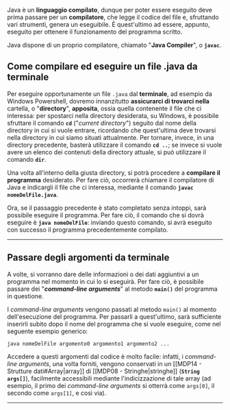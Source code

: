 Java è un **linguaggio compilato**, dunque per poter essere eseguito deve prima passare per un **compilatore**, che legge il codice del file e, sfruttando vari strumenti, genera un eseguibile. È quest'ultimo ad essere, appunto, eseguito per ottenere il funzionamento del programma scritto.

Java dispone di un proprio compilatore, chiamato "**Java Compiler**", o **`javac`**.

## Come compilare ed eseguire un file .java da terminale

Per eseguire opportunamente un file `.java` dal **terminale**, ad esempio da Windows Powershell, dovremo innanzitutto **assicurarci di trovarci nella** cartella, o "**directory**", **apposita**, ossia quella contenente il file che ci interessa: per spostarci nella directory desiderata, su Windows, è possibile sfruttare il comando **`cd`** ("*current directory*") seguito dal nome della directory in cui si vuole entrare, ricordando che quest'ultima deve trovarsi nella directory in cui siamo situati attualmente. Per tornare, invece, in una directory precedente, basterà utilizzare il comando **`cd ..`**; se invece si vuole avere un elenco dei contenuti della directory attuale, si può utilizzare il comando **`dir`**.

Una volta all'interno della giusta directory, si potrà procedere a **compilare il programma** desiderato. Per fare ciò, occorrerà chiamare il compilatore di Java e indicargli il file che ci interessa, mediante il comando **`javac nomeDelFile.java`**.

Ora, se il passaggio precedente è stato completato senza intoppi, sarà possibile eseguire il programma. Per fare ciò, il comando che si dovrà eseguire è **`java nomeDelFile`**: inviando questo comando, si avrà eseguito con successo il programma precedentemente compilato.
___
## Passare degli argomenti da terminale

A volte, si vorranno dare delle informazioni o dei dati aggiuntivi a un programma nel momento in cui lo si eseguirà. Per fare ciò, è possibile passare dei "***command-line arguments***" al metodo **`main()`** del programma in questione.

I *command-line arguments* vengono passati al metodo `main()` al momento dell'esecuzione del programma. Per passarli a quest'ultimo, sarà sufficiente inserirli subito dopo il nome del programma che si vuole eseguire, come nel seguente esempio generico:

```
java nomeDelFile argomento0 argomento1 argomento2 ...
```

Accedere a questi argomenti dal codice è molto facile: infatti, i *command-line arguments*, una volta forniti, vengono conservati in un [[MDP14 - Strutture dati#Array|array]] di [[MDP08 - Stringhe|stringhe]] (**`String args[]`**), facilmente accessibili mediante l'indicizzazione di tale array (ad esempio, il primo dei *command-line arguments* si otterrà come `args[0]`, il secondo come `args[1]`, e così via).
___

